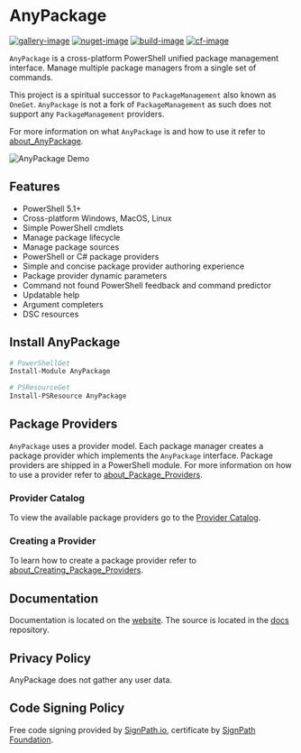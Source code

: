 
# AnyPackage

[![gallery-image]][gallery-site]
[![nuget-image]][nuget-site]
[![build-image]][build-site]
[![cf-image]][cf-site]

[gallery-image]: https://img.shields.io/powershellgallery/dt/AnyPackage?logo=powershell
[nuget-image]: https://img.shields.io/nuget/dt/AnyPackage?logo=nuget
[build-image]: https://img.shields.io/github/actions/workflow/status/anypackage/anypackage/ci.yml
[cf-image]: https://img.shields.io/codefactor/grade/github/anypackage/anypackage
[gallery-site]: https://www.powershellgallery.com/packages/AnyPackage
[nuget-site]: https://www.nuget.org/packages/AnyPackage
[build-site]: https://github.com/anypackage/anypackage/actions/workflows/ci.yml
[cf-site]: https://www.codefactor.io/repository/github/anypackage/anypackage

`AnyPackage` is a cross-platform PowerShell unified package management
interface. Manage multiple package managers from a single set of commands.

This project is a spiritual successor to `PackageManagement` also known as
`OneGet`. `AnyPackage` is not a fork of `PackageManagement` as such does not
support any `PackageManagement` providers.

For more information on what `AnyPackage` is and how to use it refer to
[about_AnyPackage].

[about_AnyPackage]: https://anypackage.dev/docs/reference/about_AnyPackage

![AnyPackage Demo][demo]

[demo]: https://vhs.charm.sh/vhs-7ynK3WrPLUD0xpOjdJcxsG.gif

## Features

- PowerShell 5.1+
- Cross-platform Windows, MacOS, Linux
- Simple PowerShell cmdlets
- Manage package lifecycle
- Manage package sources
- PowerShell or C# package providers
- Simple and concise package provider authoring experience
- Package provider dynamic parameters
- Command not found PowerShell feedback and command predictor
- Updatable help
- Argument completers
- DSC resources

## Install AnyPackage

```powershell
# PowerShellGet
Install-Module AnyPackage

# PSResourceGet
Install-PSResource AnyPackage

```

## Package Providers

`AnyPackage` uses a provider model. Each package manager creates a package
provider which implements the `AnyPackage` interface. Package providers are
shipped in a PowerShell module. For more information on how to use a provider
refer to [about_Package_Providers].

[about_Package_Providers]: https://anypackage.dev/docs/reference/about_Package_Providers

### Provider Catalog

To view the available package providers go to the [Provider Catalog][catalog].

[catalog]: https://anypackage.dev/docs/provider-catalog

### Creating a Provider

To learn how to create a package provider refer to
[about_Creating_Package_Providers].

[about_Creating_Package_Providers]: https://anypackage.dev/docs/reference/about_Creating_Package_Providers

## Documentation

Documentation is located on the [website]. The source is located in the [docs]
repository.

[website]: https://anypackage.dev
[docs]: https://github.com/anypackage/docs

## Privacy Policy

AnyPackage does not gather any user data.

## Code Signing Policy

Free code signing provided by [SignPath.io](https://signpath.io), certificate by [SignPath Foundation](https://signpath.org).

